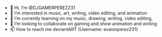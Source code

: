 - 👋 Hi, I’m @DJGAMERPEREZ231
- 👀 I’m interested in music, art, writing, video editing, and animation
- 🌱 I’m currently learning on my music, drawing, writing, video editing,
- 💞️ I’m looking to collaborate on gaming and show animation and writing
- 📫 How to reach me deviantART (Username: evaionperez231)

<!---
DJGAMERPEREZ231/DJGAMERPEREZ231 is a ✨ special ✨ repository because its `README.md` (this file) appears on your GitHub profile.
You can click the Preview link to take a look at your changes.
--->
